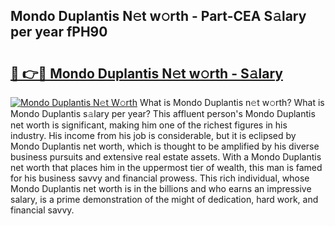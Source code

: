 ## Mondo Duplantis N𝚎t w𝚘rth - Part-CEA S𝚊lary per year fPH90

# <h2><a href="http://gc0k8xz.nevu.top/?p=Mondo+Duplantis">🔗 👉🔴 Mondo Duplantis N𝚎t w𝚘rth - S𝚊lary</a></h2>

[![Mondo Duplantis N𝚎t W𝚘rth](https://i.imgur.com/Oavwk0R.jpeg)](http://gc0k8xz.nevu.top/?p=Mondo+Duplantis)
What is Mondo Duplantis n𝚎t w𝚘rth? What is Mondo Duplantis s𝚊lary per year?
This affluent person's Mondo Duplantis net worth is significant, making him one of the richest figures in his industry. His income from his job is considerable, but it is eclipsed by Mondo Duplantis net worth, which is thought to be amplified by his diverse business pursuits and extensive real estate assets. With a Mondo Duplantis net worth that places him in the uppermost tier of wealth, this man is famed for his business savvy and financial prowess. This rich individual, whose Mondo Duplantis net worth is in the billions and who earns an impressive salary, is a prime demonstration of the might of dedication, hard work, and financial savvy.
